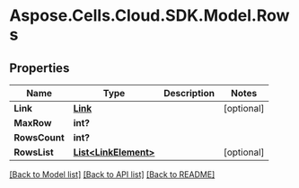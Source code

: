 # Aspose.Cells.Cloud.SDK.Model.Rows
## Properties

Name | Type | Description | Notes
------------ | ------------- | ------------- | -------------
**Link** | [**Link**](Link.md) |  | [optional] 
**MaxRow** | **int?** |  | 
**RowsCount** | **int?** |  | 
**RowsList** | [**List&lt;LinkElement&gt;**](LinkElement.md) |  | [optional] 

[[Back to Model list]](../README.md#documentation-for-models) [[Back to API list]](../README.md#documentation-for-api-endpoints) [[Back to README]](../README.md)

